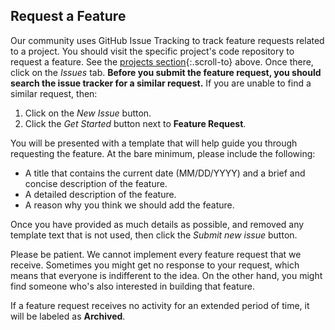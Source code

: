 ## Request a Feature

Our community uses GitHub Issue Tracking to track feature requests related to a project.  You should visit the specific project's code repository to request a feature.  See the [projects section](#projects){:.scroll-to} above.  Once there, click on the _Issues_ tab.  **Before you submit the feature request, you should search the issue tracker for a similar request.**  If you are unable to find a similar request, then:

1. Click on the _New Issue_ button.
2. Click the _Get Started_ button next to **Feature Request**.

You will be presented with a template that will help guide you through requesting the feature.  At the bare minimum, please include the following:

- A title that contains the current date (MM/DD/YYYY) and a brief and concise description of the feature.
- A detailed description of the feature.
- A reason why you think we should add the feature.

Once you have provided as much details as possible, and removed any template text that is not used, then click the _Submit new issue_ button.

<div class="alert bg-info text-black" role="info">
    <p><i class="icon-picons-directions-2"></i> Please be patient. We cannot implement every feature request that we receive. Sometimes you might get no response to your request, which means that everyone is indifferent to the idea. On the other hand, you might find someone who's also interested in building that feature.</p>
</div>

If a feature request receives no activity for an extended period of time, it will be labeled as **Archived**.

